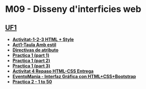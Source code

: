 # M09 - Disseny d'interficies web
## [**UF1**](https://github.com/xzhou12/m09-disseny-web/tree/UF1/UF1)
* [**Activitat-1-2-3 HTML + Style**](https://github.com/xzhou12/m09-disseny-web/tree/UF1/UF1/Activitat-1-2-3%20HTML%20%2B%20Style)
* [**Act1-Taula Amb estil**](https://github.com/xzhou12/m09-disseny-web/tree/UF1/UF1/Act1-Taula%20Amb%20estil)
* [**Directivas de atributo**](https://github.com/xzhou12/m09-disseny-web/tree/UF1/UF1/Directivas%20de%20atributo)
* [**Practica 1 (part 1)**](https://github.com/xzhou12/m09-disseny-web/tree/UF1/UF1/Practica%201%20(part%201))
* [**Practica 1 (part 2)**](https://github.com/xzhou12/m09-disseny-web/tree/UF1/UF1/Practica%201%20(part%202))
* [**Practica 1 (part 3)**](https://github.com/xzhou12/m09-disseny-web/tree/UF1/UF1/Practica%201%20(part%203))
* [**Activitat 4 Repaso HTML-CSS Entrega**](https://github.com/xzhou12/m09-disseny-web/tree/UF1/UF1/Actividad%204%20Repaso%20HTML-CSS)
* [**EventoMania - Interfaz Gráfica con HTML+CSS+Bootstrap**](https://github.com/xzhou12/m09-disseny-web/tree/UF1/UF1/EventoMania%20(html_css_bootstrap))
* [**Practica 2 - 1 to 50**](https://github.com/xzhou12/m09-disseny-web/tree/UF1/UF1/Practica%202)

